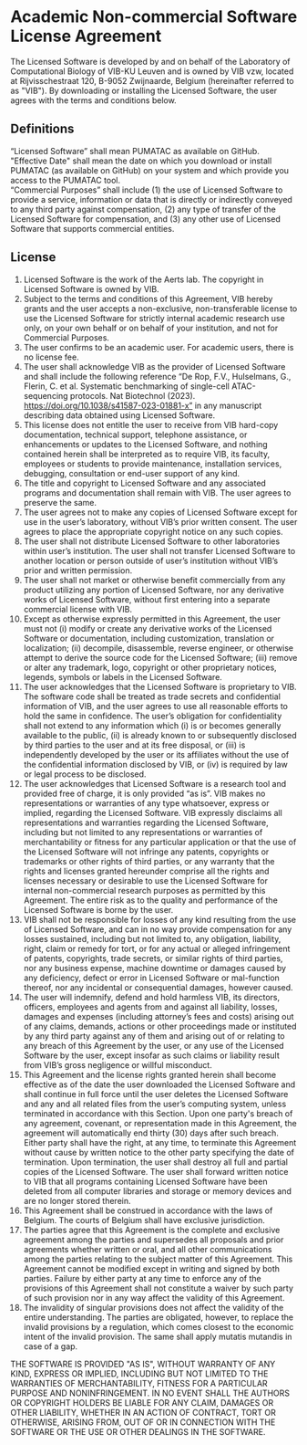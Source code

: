 # Academic Non-commercial Software License Agreement

The Licensed Software is developed by and on behalf of the Laboratory of Computational Biology of VIB-KU Leuven and is owned by VIB vzw, located at Rijvisschestraat 120, B-9052 Zwijnaarde, Belgium (hereinafter referred to as "VIB"). By downloading or installing the Licensed Software, the user agrees with the terms and conditions below.

## Definitions 

“Licensed Software” shall mean PUMATAC as available on GitHub.  
"Effective Date" shall mean the date on which you download or install PUMATAC (as available on GitHub) on your system and which provide you access to the PUMATAC tool.  
“Commercial Purposes” shall include (1) the use of Licensed Software to provide a service, information or data that is directly or indirectly conveyed to any third party against compensation, (2) any type of transfer of the Licensed Software for compensation, and (3) any other use of Licensed Software that supports commercial entities.  

## License

1.	Licensed Software is the work of the Aerts lab. The copyright in Licensed Software is owned by VIB.
2.	Subject to the terms and conditions of this Agreement, VIB hereby grants and the user accepts a non-exclusive, non-transferable license to use the Licensed Software for strictly internal academic research use only, on your own behalf or on behalf of your institution, and not for Commercial Purposes. 
3.	The user confirms to be an academic user. For academic users, there is no license fee.
4.	The user shall acknowledge VIB as the provider of Licensed Software and shall include the following reference “De Rop, F.V., Hulselmans, G., Flerin, C. et al. Systematic benchmarking of single-cell ATAC-sequencing protocols. Nat Biotechnol (2023). https://doi.org/10.1038/s41587-023-01881-x” in any manuscript describing data obtained using Licensed Software. 
5.	This license does not entitle the user to receive from VIB hard-copy documentation, technical support, telephone assistance, or enhancements or updates to the Licensed Software, and nothing contained herein shall be interpreted as to require VIB, its faculty, employees or students to provide maintenance, installation services, debugging, consultation or end-user support of any kind.
6.	The title and copyright to Licensed Software and any associated programs and documentation shall remain with VIB. The user agrees to preserve the same.
7.	The user agrees not to make any copies of Licensed Software except for use in the user’s laboratory, without VIB’s prior written consent.  The user agrees to place the appropriate copyright notice on any such copies.
8.	The user shall not distribute Licensed Software to other laboratories within user’s institution. The user shall not transfer Licensed Software to another location or person outside of user’s institution without VIB’s prior and written permission.
9.	The user shall not market or otherwise benefit commercially from any product utilizing any portion of Licensed Software, nor any derivative works of Licensed Software, without first entering into a separate commercial license with VIB.
10.	Except as otherwise expressly permitted in this Agreement, the user must not (i) modify or create any derivative works of the Licensed Software or documentation, including customization, translation or localization; (ii) decompile, disassemble, reverse engineer, or otherwise attempt to derive the source code for the Licensed Software; (iii) remove or alter any trademark, logo, copyright or other proprietary notices, legends, symbols or labels in the Licensed Software.
11.	The user acknowledges that the Licensed Software is proprietary to VIB. The software code shall be treated as trade secrets and confidential information of VIB, and the user agrees to use all reasonable efforts to hold the same in confidence. The user’s obligation for confidentiality shall not extend to any information which (i) is or becomes generally available to the public, (ii) is already known to or subsequently disclosed by third parties to the user and at its free disposal, or (iii) is independently developed by the user or its affiliates without the use of the confidential information disclosed by VIB, or (iv) is required by law or legal process to be disclosed.
12.	The user acknowledges that Licensed Software is a research tool and provided free of charge, it is only provided “as is”. VIB makes no representations or warranties of any type whatsoever, express or implied, regarding the Licensed Software. VIB expressly disclaims all representations and warranties regarding the Licensed Software, including but not limited to any representations or warranties of merchantability or fitness for any particular application or that the use of the Licensed Software will not infringe any patents, copyrights or trademarks or other rights of third parties, or any warranty that the rights and licenses granted hereunder comprise all the rights and licenses necessary or desirable to use the Licensed Software for internal non-commercial research purposes as permitted by this Agreement. The entire risk as to the quality and performance of the Licensed Software is borne by the user. 
13.	VIB shall not be responsible for losses of any kind resulting from the use of Licensed Software, and can in no way provide compensation for any losses sustained, including but not limited to, any obligation, liability, right, claim or remedy for tort, or for any actual or alleged infringement of patents, copyrights, trade secrets, or similar rights of third parties, nor any business expense, machine downtime or damages caused by any deficiency, defect or error in Licensed Software or mal-function thereof, nor any incidental or consequential damages, however caused.
14.	The user will indemnify, defend and hold harmless VIB, its directors, officers, employees and agents from and against all liability, losses, damages and expenses (including attorney’s fees and costs) arising out of any claims, demands, actions or other proceedings made or instituted by any third party against any of them and arising out of or relating to any breach of this Agreement by the user, or any use of the Licensed Software by the user, except insofar as such claims or liability result from VIB’s gross negligence or willful misconduct.  
15.	This Agreement and the license rights granted herein shall become effective as of the date the user downloaded the Licensed Software and shall continue in full force until the user deletes the Licensed Software and any and all related files from the user’s computing system, unless terminated in accordance with this Section. Upon one party's breach of any agreement, covenant, or representation made in this Agreement, the agreement will automatically end thirty (30) days after such breach. Either party shall have the right, at any time, to terminate this Agreement without cause by written notice to the other party specifying the date of termination. Upon termination, the user shall destroy all full and partial copies of the Licensed Software. The user shall forward written notice to VIB that all programs containing Licensed Software have been deleted from all computer libraries and storage or memory devices and are no longer stored therein.
16.	This Agreement shall be construed in accordance with the laws of Belgium. The courts of Belgium shall have exclusive jurisdiction. 
17.	The parties agree that this Agreement is the complete and exclusive agreement among the parties and supersedes all proposals and prior agreements whether written or oral, and all other communications among the parties relating to the subject matter of this Agreement. This Agreement cannot be modified except in writing and signed by both parties. Failure by either party at any time to enforce any of the provisions of this Agreement shall not constitute a waiver by such party of such provision nor in any way affect the validity of this Agreement.
18.	The invalidity of singular provisions does not affect the validity of the entire understanding. The parties are obligated, however, to replace the invalid provisions by a regulation, which comes closest to the economic intent of the invalid provision. The same shall apply mutatis mutandis in case of a gap.


THE SOFTWARE IS PROVIDED "AS IS", WITHOUT WARRANTY OF ANY KIND, EXPRESS OR IMPLIED, INCLUDING BUT NOT LIMITED TO THE WARRANTIES OF MERCHANTABILITY, FITNESS FOR A PARTICULAR PURPOSE AND NONINFRINGEMENT. IN NO EVENT SHALL THE AUTHORS OR COPYRIGHT HOLDERS BE LIABLE FOR ANY CLAIM, DAMAGES OR OTHER LIABILITY, WHETHER IN AN ACTION OF CONTRACT, TORT OR OTHERWISE, ARISING FROM, OUT OF OR IN CONNECTION WITH THE SOFTWARE OR THE USE OR OTHER DEALINGS IN THE SOFTWARE.
